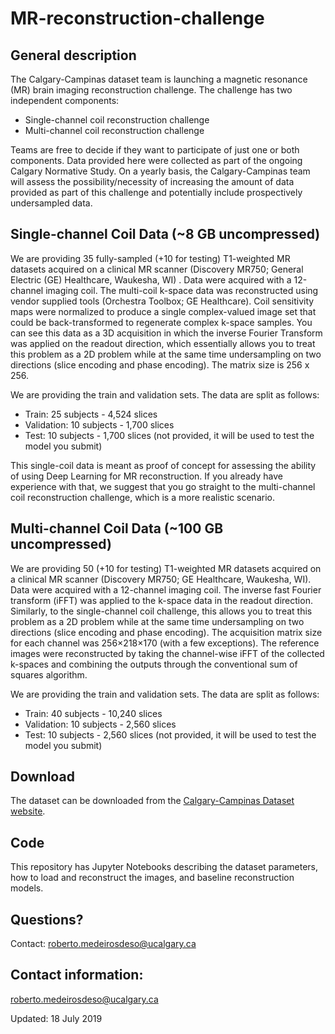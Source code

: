 # MR-reconstruction-challenge

## General description
The Calgary-Campinas dataset team is launching a magnetic resonance (MR) brain imaging reconstruction challenge.  The challenge has two independent components:

- Single-channel coil reconstruction challenge
- Multi-channel coil reconstruction challenge

Teams are free to decide if they want to participate of just one  or both components. Data provided here were collected as part of the ongoing Calgary Normative Study. On a yearly basis, the Calgary-Campinas team will assess the possibility/necessity of increasing the amount of data provided as part of this challenge and potentially include prospectively undersampled data.

## Single-channel Coil Data (~8 GB uncompressed)

We are providing  35 fully-sampled (+10 for testing)  T1-weighted MR datasets acquired on a clinical MR scanner (Discovery MR750; General Electric (GE) Healthcare, Waukesha, WI) . Data were acquired with a 12-channel imaging coil. The multi-coil k-space data was reconstructed using vendor supplied tools (Orchestra Toolbox; GE Healthcare). Coil sensitivity maps were normalized to produce a single complex-valued image set that could be back-transformed to regenerate complex k-space samples. You can see this data as a 3D acquisition in which the inverse Fourier Transform was applied on the readout direction, which essentially allows you to treat this problem as a 2D problem while at the same time undersampling on two directions (slice encoding and phase encoding). The matrix size is 256 x 256.

We are providing the train and validation sets. The data are split as follows:
- Train: 25 subjects - 4,524 slices
- Validation: 10 subjects - 1,700 slices
- Test: 10 subjects - 1,700 slices (not provided, it will be used to test the model you submit)

This single-coil data is meant as proof of concept for assessing the ability of using Deep Learning for MR reconstruction. If you already have experience with that, we suggest that you go straight to the multi-channel coil reconstruction challenge, which is a more realistic scenario.

## Multi-channel Coil Data (~100 GB uncompressed)

We are providing 50 (+10 for testing) T1-weighted MR datasets acquired on a clinical MR scanner (Discovery MR750; GE Healthcare, Waukesha, WI). Data were acquired with a 12-channel imaging coil. The inverse fast Fourier transform (iFFT) was applied to the k-space data in the readout direction. Similarly, to the single-channel coil challenge, this allows you to treat this problem as a 2D problem while at the same time undersampling on two directions (slice encoding and phase encoding). The acquisition matrix size for each channel was 256×218×170 (with a few exceptions). The reference images were reconstructed by taking the channel-wise iFFT of the collected k-spaces and combining the outputs through the conventional sum of squares algorithm.

We are providing the train and validation sets. The data are split as follows:
- Train: 40 subjects - 10,240 slices
- Validation: 10 subjects - 2,560 slices
- Test: 10 subjects - 2,560 slices (not provided, it will be used to test the model you submit)
## Download

The dataset can be downloaded from the [Calgary-Campinas Dataset website](https://sites.google.com/view/calgary-campinas-dataset/home?authuser=0).

## Code

This repository has Jupyter Notebooks describing the dataset parameters, how to load and reconstruct the images, and baseline reconstruction models.

## Questions?
Contact: roberto.medeirosdeso@ucalgary.ca


## Contact information:
roberto.medeirosdeso@ucalgary.ca

Updated: 18 July 2019

